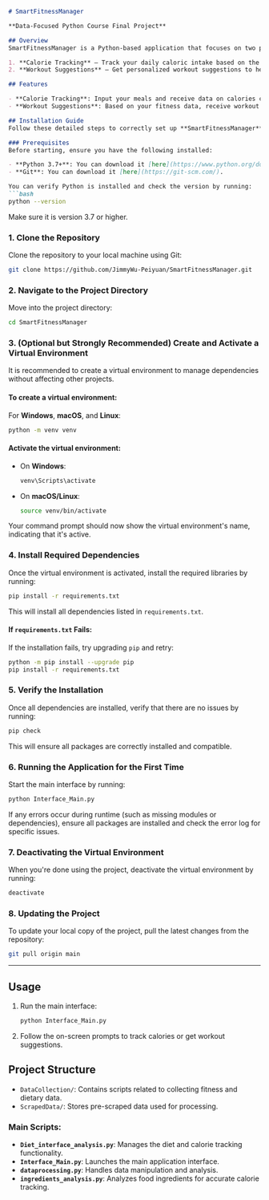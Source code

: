 
```markdown
# SmartFitnessManager

**Data-Focused Python Course Final Project**

## Overview
SmartFitnessManager is a Python-based application that focuses on two primary functionalities:

1. **Calorie Tracking** – Track your daily caloric intake based on the foods you consume.
2. **Workout Suggestions** – Get personalized workout suggestions to help meet your fitness goals.

## Features

- **Calorie Tracking**: Input your meals and receive data on calories consumed.
- **Workout Suggestions**: Based on your fitness data, receive workout recommendations tailored to your goals.

## Installation Guide
Follow these detailed steps to correctly set up **SmartFitnessManager** on your local machine:

### Prerequisites
Before starting, ensure you have the following installed:

- **Python 3.7+**: You can download it [here](https://www.python.org/downloads/).
- **Git**: You can download it [here](https://git-scm.com/).

You can verify Python is installed and check the version by running:
```bash
python --version
```
Make sure it is version 3.7 or higher.

### 1. Clone the Repository
Clone the repository to your local machine using Git:
```bash
git clone https://github.com/JimmyWu-Peiyuan/SmartFitnessManager.git
```

### 2. Navigate to the Project Directory
Move into the project directory:
```bash
cd SmartFitnessManager
```

### 3. (Optional but Strongly Recommended) Create and Activate a Virtual Environment
It is recommended to create a virtual environment to manage dependencies without affecting other projects.

#### To create a virtual environment:
For **Windows**, **macOS**, and **Linux**:
```bash
python -m venv venv
```

#### Activate the virtual environment:
- On **Windows**:
    ```bash
    venv\Scripts\activate
    ```
- On **macOS/Linux**:
    ```bash
    source venv/bin/activate
    ```

Your command prompt should now show the virtual environment's name, indicating that it's active.

### 4. Install Required Dependencies
Once the virtual environment is activated, install the required libraries by running:

```bash
pip install -r requirements.txt
```

This will install all dependencies listed in `requirements.txt`.

#### If `requirements.txt` Fails:
If the installation fails, try upgrading `pip` and retry:
```bash
python -m pip install --upgrade pip
pip install -r requirements.txt
```

### 5. Verify the Installation
Once all dependencies are installed, verify that there are no issues by running:
```bash
pip check
```
This will ensure all packages are correctly installed and compatible.

### 6. Running the Application for the First Time
Start the main interface by running:
```bash
python Interface_Main.py
```

If any errors occur during runtime (such as missing modules or dependencies), ensure all packages are installed and check the error log for specific issues.

### 7. Deactivating the Virtual Environment
When you're done using the project, deactivate the virtual environment by running:
```bash
deactivate
```

### 8. Updating the Project
To update your local copy of the project, pull the latest changes from the repository:
```bash
git pull origin main
```

---

## Usage

1. Run the main interface:
    ```bash
    python Interface_Main.py
    ```
2. Follow the on-screen prompts to track calories or get workout suggestions.

## Project Structure

- `DataCollection/`: Contains scripts related to collecting fitness and dietary data.
- `ScrapedData/`: Stores pre-scraped data used for processing.

### Main Scripts:
- **`Diet_interface_analysis.py`**: Manages the diet and calorie tracking functionality.
- **`Interface_Main.py`**: Launches the main application interface.
- **`dataprocessing.py`**: Handles data manipulation and analysis.
- **`ingredients_analysis.py`**: Analyzes food ingredients for accurate calorie tracking.
```
